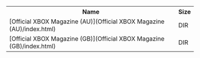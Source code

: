 <table>
<tr><th>Name</th><th>Size</th></tr>
<tr><td>[Official XBOX Magazine (AU)](Official XBOX Magazine (AU)/index.html)</td><td>DIR</td></tr>
<tr><td>[Official XBOX Magazine (GB)](Official XBOX Magazine (GB)/index.html)</td><td>DIR</td></tr>
</table>
